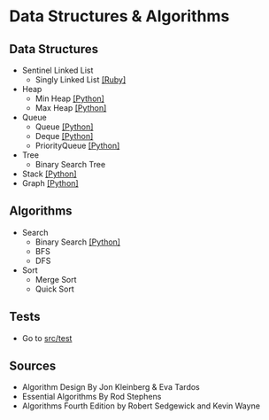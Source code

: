 # Data Structures & Algorithms

## Data Structures

* Sentinel Linked List
  * Singly Linked List [ [Ruby]](src/main/datastructures/linkedlist/linked_list.rb)
* Heap
  * Min Heap [[Python]](src/main/datastructures/heaps/min_heap.py)
  * Max Heap [[Python]](src/main/datastructures/heaps/max_heap.py)
* Queue
  * Queue [[Python]](src/main/datastructures/queue/queue.py)
  * Deque [[Python]](src/main/datastructures/queue/deque.py)
  * PriorityQueue [[Python]](src/main/datastructures/queue/priority_queue.py)
* Tree
  * Binary Search Tree 
* Stack [[Python]](src/main/datastructures/stack/stack.py)
* Graph [[Python]]()

## Algorithms 

* Search
  * Binary Search [[Python]](src/main/algorithms/search/binary_search.py)
  * BFS
  * DFS 
* Sort
  * Merge Sort
  * Quick Sort 

## Tests
* Go to [src/test](src/test)

## Sources

* Algorithm Design By Jon Kleinberg & Eva Tardos
* Essential Algorithms By Rod Stephens
* Algorithms Fourth Edition by Robert Sedgewick and Kevin Wayne
